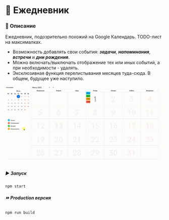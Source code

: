 # :calendar: Ежедневник #

### :pencil: Описание ###

Ежедневник, подозрительно похожий на Google Календарь. TODO-лист на максималках.

- Возможность добавлять свои события: ***задачи***, ***напоминания***, ***встречи*** и ***дни рождения***. <br>
- Можно включать/выключать отображение тех или иных событий, а при необходимости - удалять. <br>
- Эксклюзивная функция перелистывания месяцев туда-сюда. В общем, будущее уже наступило.

![demo](https://github.com/Ariqun/Ariqun/blob/main/assets/diary.gif?raw=true)

##### :arrow_forward: Запуск #####

`npm start`

##### :fast_forward: Production версия #####

`npm run build`
